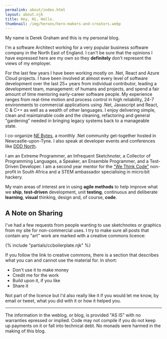 ```yaml
---
permalink: about/index.html
layout: about.njk
title: Hey, Hi, Hello.
thumbnail: /img/heroes/hero-makers-and-creators.webp
---
```


My name is Derek Graham and this is my personal blog.

I'm a software Architect working for a very popular business software company in the North East of England. I can't be sure that the opinions 
I have expressed here are my own so they **definitely** don't represent the views of my employer.

For the last few years I have been working mostly on .Net, React and Azure Cloud projects. I have been involved  at almost every level of software development over the last 25+ years from 
individual contributor, leading a development team, management: of humans and projects, and spend a fair amount of time mentoring early-career software people. My experience ranges from real-time motion 
and process control in high reliability, 24-7 environments to commercial applications using .Net, Javascript and React, C & C++ as well as a wealth of other languages. I enjoy delivering simple, clean and 
maintainable code and the cleaning, refactoring and general "gardening" needed in bringing legacy systems back to a manageable state.

I co-organize [NE Bytes](https://nebytes.net), a monthly .Net community get-together hosted in Newcastle-upon-Tyne. I also speak at developer events and conferences 
like [DDD North](https://www.dddnorth.co.uk).

I am an Extreme Programmer, an Infrequent Sketchnoter, a Collector of Programming Languages, a Speaker, an Ensemble Programmer, and a Test-Driven Developer. I 
am a second year mentor for the ["We Think Code"](https://wethinkcode.co.za) non-profit in South Africa and a STEM ambassador specialising in micro:bit hackery.

My main areas of interest are in using <strong>agile methods</strong> to help improve what we **ship**, **test-driven** development, unit **testing**, continuous and
deliberate **learning**, **visual** thinking, design and, of course, **code**.

## A Note on Sharing

I've had a few requests from people wanting to use sketchnotes or graphics from my site for non-commercial uses. I try to make sure all posts that contain any "art"
work are marked with a creative commons licence:

{% include "partials/ccboilerplate.njk" %}

If you follow the link to creative commons, there is a section that describes what you can and cannot use the material for. In short:

* Don't use it to make money
* Credit me for the work
* Build upon it, if you like
* Share it

Not part of the licence but I'd also really like it if you would let me know, by email or tweet, what you did with it or how it helped you.

 -----
 
The information in the weblog, or blog, is provided "AS IS" with no warranties epressed or implied. Code may not compile if you do not keep up payments on it or
fall into technical debt. No monads were harmed in the making of this blog.
